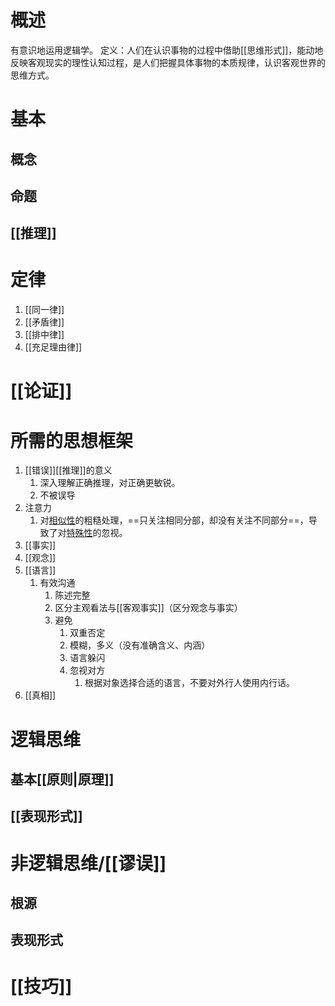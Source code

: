 # 概述
有意识地运用逻辑学。
定义：人们在认识事物的过程中借助[[思维形式]]，能动地反映客观现实的理性认知过程，是人们把握具体事物的本质规律，认识客观世界的思维方式。
# 基本
## 概念
## 命题
## [[推理]]

# 定律
1. [[同一律]] 
2. [[矛盾律]] 
3. [[排中律]] 
4. [[充足理由律]] 
# [[论证]] 

# 所需的思想框架
1. [[错误]][[推理]]的意义
	1. 深入理解正确推理，对正确更敏锐。
	2. 不被误导
2. 注意力
	1. 对<u>相似性</u>的粗糙处理，==只关注相同分部，却没有关注不同部分==，导致了对<u>特殊性</u>的忽视。
3. [[事实]] 
4. [[观念]] 
5. [[语言]] 
	1. 有效沟通
		1. 陈述完整
		2. 区分主观看法与[[客观事实]]（区分观念与事实）
		3. 避免
			1. 双重否定
			2. 模糊，多义（没有准确含义、内涵）
			3. 语言躲闪
			4. 忽视对方
				1. 根据对象选择合适的语言，不要对外行人使用内行话。
6. [[真相]] 
# 逻辑思维
## 基本[[原则|原理]] 

## [[表现形式]] 
# 非逻辑思维/[[谬误]] 
## 根源
## 表现形式
# [[技巧]] 
